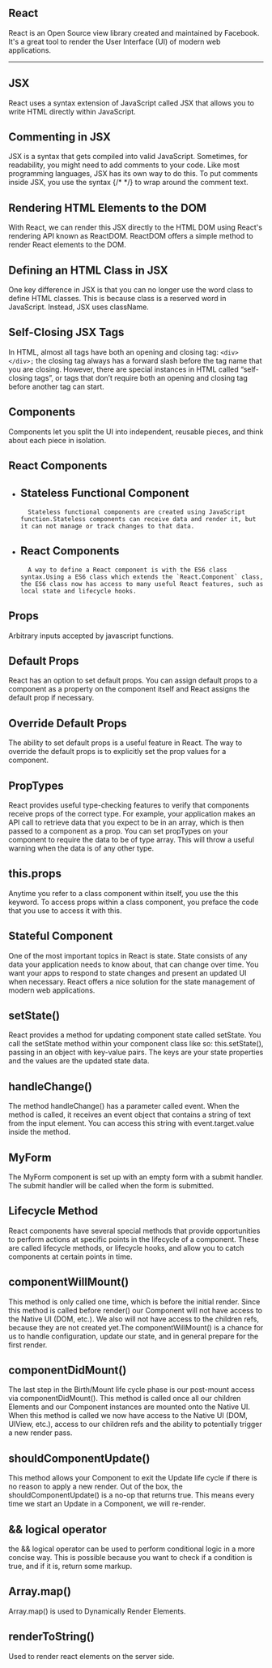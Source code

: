 ## React
React is an Open Source view library created and maintained by Facebook. It's a great tool to render the User Interface (UI) of modern web applications.
<hr>

## JSX
React uses a syntax extension of JavaScript called JSX that allows you to write HTML directly within JavaScript.

## Commenting in JSX
JSX is a syntax that gets compiled into valid JavaScript. Sometimes, for readability, you might need to add comments to your code. Like most programming languages, JSX has its own way to do this.
To put comments inside JSX, you use the syntax {/* */} to wrap around the comment text.

## Rendering HTML Elements to the DOM
With React, we can render this JSX directly to the HTML DOM using React's rendering API known as ReactDOM.
ReactDOM offers a simple method to render React elements to the DOM.

## Defining an HTML Class in JSX
One key difference in JSX is that you can no longer use the word class to define HTML classes. This is because class is a reserved word in JavaScript. Instead, JSX uses className.

## Self-Closing JSX Tags
In HTML, almost all tags have both an opening and closing tag: `<div></div>;` the closing tag always has a forward slash before the tag name that you are closing. However, there are special instances in HTML called “self-closing tags”, or tags that don’t require both an opening and closing tag before another tag can start.

## Components
Components let you split the UI into independent, reusable pieces, and think about each piece in isolation. 

## React Components
- ## Stateless Functional Component
        Stateless functional components are created using JavaScript function.Stateless components can receive data and render it, but it can not manage or track changes to that data.
- ## React Components
        A way to define a React component is with the ES6 class syntax.Using a ES6 class which extends the `React.Component` class, the ES6 class now has access to many useful React features, such as local state and lifecycle hooks.

## Props
Arbitrary inputs accepted by javascript functions.

## Default Props
React has an option to set default props. You can assign default props to a component as a property on the component itself and React assigns the default prop if necessary.

## Override Default Props
The ability to set default props is a useful feature in React. The way to override the default props is to explicitly set the prop values for a component.

## PropTypes
React provides useful type-checking features to verify that components receive props of the correct type. For example, your application makes an API call to retrieve data that you expect to be in an array, which is then passed to a component as a prop. You can set propTypes on your component to require the data to be of type array. This will throw a useful warning when the data is of any other type.

## this.props
Anytime you refer to a class component within itself, you use the this keyword. To access props within a class component, you preface the code that you use to access it with this.

## Stateful Component
One of the most important topics in React is state. State consists of any data your application needs to know about, that can change over time. You want your apps to respond to state changes and present an updated UI when necessary. React offers a nice solution for the state management of modern web applications.

## setState()
React provides a method for updating component state called setState. You call the setState method within your component class like so: this.setState(), passing in an object with key-value pairs. The keys are your state properties and the values are the updated state data.

## handleChange()
The method handleChange() has a parameter called event. When the method is called, it receives an event object that contains a string of text from the input element. You can access this string with event.target.value inside the method.

## MyForm
The MyForm component is set up with an empty form with a submit handler. The submit handler will be called when the form is submitted.

## Lifecycle Method 
React components have several special methods that provide opportunities to perform actions at specific points in the lifecycle of a component. These are called lifecycle methods, or lifecycle hooks, and allow you to catch components at certain points in time. 

## componentWillMount()
This method is only called one time, which is before the initial render. Since this method is called before render() our Component will not have access to the Native UI (DOM, etc.). We also will not have access to the children refs, because they are not created yet.The componentWillMount() is a chance for us to handle configuration, update our state, and in general prepare for the first render.

## componentDidMount()
The last step in the Birth/Mount life cycle phase is our post-mount access via componentDidMount(). This method is called once all our children Elements and our Component instances are mounted onto the Native UI. When this method is called we now have access to the Native UI (DOM, UIView, etc.), access to our children refs and the ability to potentially trigger a new render pass.

## shouldComponentUpdate()
This method allows your Component to exit the Update life cycle if there is no reason to apply a new render. Out of the box, the shouldComponentUpdate() is a no-op that returns true. This means every time we start an Update in a Component, we will re-render.

## && logical operator
the && logical operator can be used to perform conditional logic in a more concise way. This is possible because you want to check if a condition is true, and if it is, return some markup.

## Array.map()
Array.map() is used to Dynamically Render Elements.

## renderToString()
Used to render react elements on the server side.

